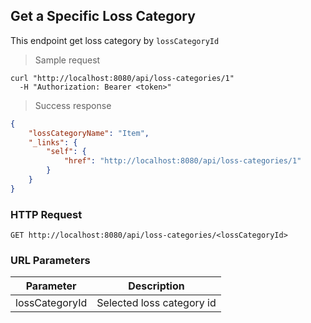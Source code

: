 ## Get a Specific Loss Category

This endpoint get loss category by <code>lossCategoryId</code>

> Sample request

```shell
curl "http://localhost:8080/api/loss-categories/1"
  -H "Authorization: Bearer <token>"
```

> Success response

```json
{
    "lossCategoryName": "Item",
    "_links": {
        "self": {
            "href": "http://localhost:8080/api/loss-categories/1"
        }
    }
}
```

### HTTP Request

`GET http://localhost:8080/api/loss-categories/<lossCategoryId>`

### URL Parameters

Parameter | Description
--------- | -----------
lossCategoryId | Selected loss category id
